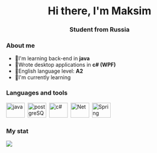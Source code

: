 <div id="header" align="center">
<h1>Hi there, I'm Maksim</h1>
<h3>Student from Russia</h3>
</div>

### About me
- :gem:I'm learning back-end in **java**
- :gem:Wrote desktop applications in **c# (WPF)**
- :gem:English language level: **A2**
- :gem:I'm currently learning

### Languages and tools
<img src="https://cdn.jsdelivr.net/gh/devicons/devicon@latest/icons/java/java-original.svg" title="java" width="50" height="40"/>&nbsp;
<img src="https://cdn.jsdelivr.net/gh/devicons/devicon@latest/icons/postgresql/postgresql-original.svg" title="postgreSQL" width="50" height="40"/>&nbsp;
<img src="https://cdn.jsdelivr.net/gh/devicons/devicon@latest/icons/csharp/csharp-original.svg" title="c#" width="50" height="40"/>&nbsp;
<img src="https://cdn.jsdelivr.net/gh/devicons/devicon@latest/icons/dotnetcore/dotnetcore-original.svg" title="Net" width="50" height="40"/>&nbsp;
<img src="https://cdn.jsdelivr.net/gh/devicons/devicon@latest/icons/spring/spring-original.svg" title="Spring" width="50" height="40"/>&nbsp;

### My stat
![](http://github-profile-summary-cards.vercel.app/api/cards/profile-details?username=MaksimusK&theme=default)
